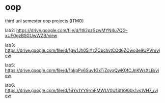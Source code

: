 # oop
third uni semester oop projects (ITMO)

lab2:  https://drive.google.com/file/d/1tIi2pzSzwMYN4u7QG-xUF0gzBSGUwWZB/view

lab3: https://drive.google.com/file/d/1gw1Jh05lYzZCbchvtCOd6ZOwo3e9UPVh/view

lab5: https://drive.google.com/file/d/1bkpPv6Suv1GxTjZoyxQwK0fCJnKWsXLB/view

lab6: https://drive.google.com/file/d/16Yv1YY9rmFMWLV0U13f6900k1vs1VH7_/view
